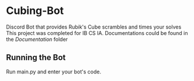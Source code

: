 # Cubing-Bot
Discord Bot that provides Rubik's Cube scrambles and times your solves
This project was completed for IB CS IA. Documentations could be found in the *Documentation* folder

## Running the Bot

Run main.py and enter your bot's code.
